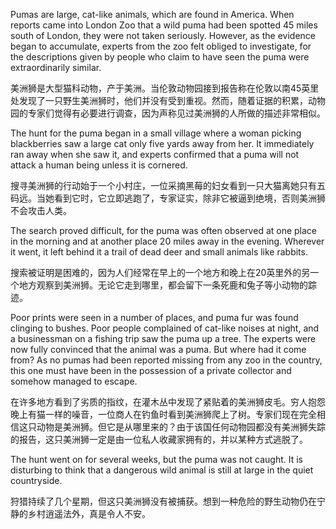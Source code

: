 <p>Pumas are large, cat-like animals, which are found in America. When reports came into London Zoo that a wild puma had been spotted 45 miles south of London, they were not taken seriously. However, as the evidence began to accumulate, experts from the zoo felt obliged to investigate, for the descriptions given by people who claim to have seen the puma were extraordinarily similar.</p>
<p>美洲狮是大型猫科动物，产于美洲。当伦敦动物园接到报告称在伦敦以南45英里处发现了一只野生美洲狮时，他们并没有受到重视。然而，随着证据的积累，动物园的专家们觉得有必要进行调查，因为声称见过美洲狮的人所做的描述非常相似。</p>
<p>The hunt for the puma began in a small village where a woman picking blackberries saw a large cat only five yards away from her. It immediately ran away when she saw it, and experts confirmed that a puma will not attack a human being unless it is cornered.</p>
<p>搜寻美洲狮的行动始于一个小村庄，一位采摘黑莓的妇女看到一只大猫离她只有五码远。当她看到它时，它立即逃跑了，专家证实，除非它被逼到绝境，否则美洲狮不会攻击人类。</p>
<p>The search proved difficult, for the puma was often observed at one place in the morning and at another place 20 miles away in the evening. Wherever it went, it left behind it a trail of dead deer and small animals like rabbits.</p>
<p>搜索被证明是困难的，因为人们经常在早上的一个地方和晚上在20英里外的另一个地方观察到美洲狮。无论它走到哪里，都会留下一条死鹿和兔子等小动物的踪迹。</p>
<p>Poor prints were seen in a number of places, and puma fur was found clinging to bushes. Poor people complained of cat-like noises at night, and a businessman on a fishing trip saw the puma up a tree. The experts were now fully convinced that the animal was a puma. But where had it come from? As no pumas had been reported missing from any zoo in the country, this one must have been in the possession of a private collector and somehow managed to escape.</p>
<p>在许多地方看到了劣质的指纹，在灌木丛中发现了紧贴着的美洲狮皮毛。穷人抱怨晚上有猫一样的噪音，一位商人在钓鱼时看到美洲狮爬上了树。专家们现在完全相信这只动物是美洲狮。但它是从哪里来的？由于该国任何动物园都没有美洲狮失踪的报告，这只美洲狮一定是由一位私人收藏家拥有的，并以某种方式逃脱了。</p>
<p>The hunt went on for several weeks, but the puma was not caught. It is disturbing to think that a dangerous wild animal is still at large in the quiet countryside.</p>
<p>狩猎持续了几个星期，但这只美洲狮没有被捕获。想到一种危险的野生动物仍在宁静的乡村逍遥法外，真是令人不安。</p>
